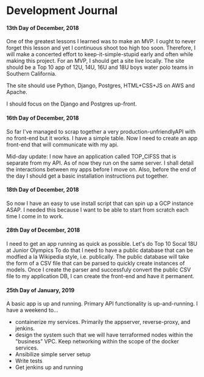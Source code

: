# Development Journal


#### 13th Day of December, 2018
One of the greatest lessons I learned was to make an MVP. I ought to never forget this lesson and yet I continuous shoot too high too soon. Therefore, I will make a concerted effort to keep-it-simple-stupid early and often while making this project. For an MVP, I should get a site live locally. The site should be a Top 10 app of 12U, 14U, 16U and 18U boys water polo teams in Southern California.

The site should use Python, Django, Postgres, HTML+CSS+JS on AWS and Apache.

I should focus on the Django and Postgres up-front.

#### 16th Day of December, 2018
So far I've managed to scrap together a very production-unfriendlyAPI with no front-end but it works. I have a simple table. Now I need to create an app front-end that will communicate with my api.

Mid-day update: I now have an application called TOP_CIFSS that is separate from my API. As of now they run on the same server. I shall detail the interactions between my apps before I move on. Also, before the end of the day I should get a basic installation instructions put together.

#### 18th Day of December, 2018
So now I have an easy to use install script that can spin up a GCP instance ASAP. I needed this because I want to be able to start from scratch each time I come in to work.

#### 28th Day of December, 2018
I need to get an app running as quick as possible. Let's do Top 10 Socal 18U at Junior Olympics
To do that I need to have a public database that can be modfied a la Wikipedia style, i.e. publically. The public database will take the form of a CSV file that can be parsed to quickly create instances of models.
Once I create the parser and successfuly convert the public CSV file to my application DB, I can create the front-end and have it permanent.

#### 25th Day of January, 2019
A basic app is up and running. Primary API functionality is up-and-running.
I have a weekend to...
* containerize my services. Primarily the appserver, reverse-proxy, and jenkins.
* design the system such that we will have terraformed nodes within the "business" VPC. Keep networking within the scope of the docker services.
* Ansibilize simple server setup
* Write tests
* Get jenkins up and running
